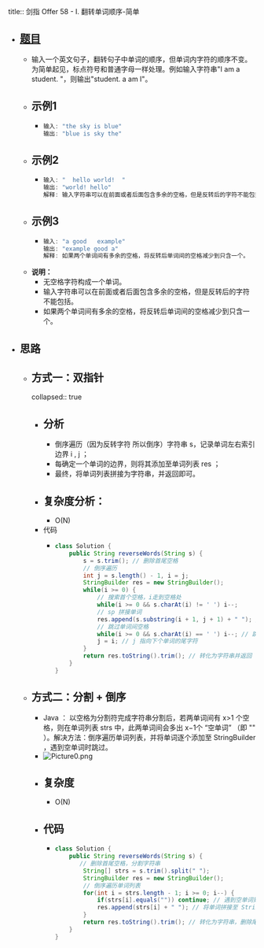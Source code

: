 title:: 剑指 Offer 58 - I. 翻转单词顺序-简单

- ## [题目](https://leetcode.cn/problems/fan-zhuan-dan-ci-shun-xu-lcof/)
	- 输入一个英文句子，翻转句子中单词的顺序，但单词内字符的顺序不变。为简单起见，标点符号和普通字母一样处理。例如输入字符串"I am a student. "，则输出"student. a am I"。
	- ## 示例1
		- ```java
		  输入: "the sky is blue"
		  输出: "blue is sky the"
		  ```
	- ## 示例2
		- ```java
		  输入: "  hello world!  "
		  输出: "world! hello"
		  解释: 输入字符串可以在前面或者后面包含多余的空格，但是反转后的字符不能包括。
		  ```
	- ## 示例3
		- ```java
		  输入: "a good   example"
		  输出: "example good a"
		  解释: 如果两个单词间有多余的空格，将反转后单词间的空格减少到只含一个。
		  ```
	- **说明：**
		- 无空格字符构成一个单词。
		- 输入字符串可以在前面或者后面包含多余的空格，但是反转后的字符不能包括。
		- 如果两个单词间有多余的空格，将反转后单词间的空格减少到只含一个。
- ## 思路
	- ## 方式一：双指针
	  collapsed:: true
		- ## 分析
			- 倒序遍历（因为反转字符 所以倒序）字符串 s，记录单词左右索引边界 i , j ；
			- 每确定一个单词的边界，则将其添加至单词列表 res ；
			- 最终，将单词列表拼接为字符串，并返回即可。
		- ## 复杂度分析：
			- O(N)
		- 代码
			- ```java
			  class Solution {
			      public String reverseWords(String s) {
			          s = s.trim(); // 删除首尾空格
			          // 倒序遍历
			          int j = s.length() - 1, i = j;
			          StringBuilder res = new StringBuilder();
			          while(i >= 0) {
			              // 搜索首个空格，i走到空格处
			              while(i >= 0 && s.charAt(i) != ' ') i--;
			              // sp 拼接单词
			              res.append(s.substring(i + 1, j + 1) + " "); // 添加单词
			              // 跳过单词间空格
			              while(i >= 0 && s.charAt(i) == ' ') i--; // 跳过单词间空格
			              j = i; // j 指向下个单词的尾字符
			          }
			          return res.toString().trim(); // 转化为字符串并返回
			      }
			  }
			  ```
	- ## 方式二：分割 + 倒序
		- Java ： 以空格为分割符完成字符串分割后，若两单词间有 x>1 个空格，则在单词列表 strs 中，此两单词间会多出 x−1个 “空单词” （即 "" ）。解决方法：倒序遍历单词列表，并将单词逐个添加至 StringBuilder ，遇到空单词时跳过。
		- ![Picture0.png](https://pic.leetcode-cn.com/9ef4a9ea565bf1c2d9209ca94881a77288f90f222476cfd44c418fa3f2d2d7c1-Picture0.png)
		- ## 复杂度
			- O(N)
		- ## 代码
			- ```java
			  class Solution {
			      public String reverseWords(String s) {
			         // 删除首尾空格，分割字符串
			          String[] strs = s.trim().split(" ");
			          StringBuilder res = new StringBuilder();
			          // 倒序遍历单词列表
			          for(int i = strs.length - 1; i >= 0; i--) { 
			              if(strs[i].equals("")) continue; // 遇到空单词则跳过
			              res.append(strs[i] + " "); // 将单词拼接至 StringBuilder
			          }
			          return res.toString().trim(); // 转化为字符串，删除尾部空格，并返回
			      }
			  }
			  ```